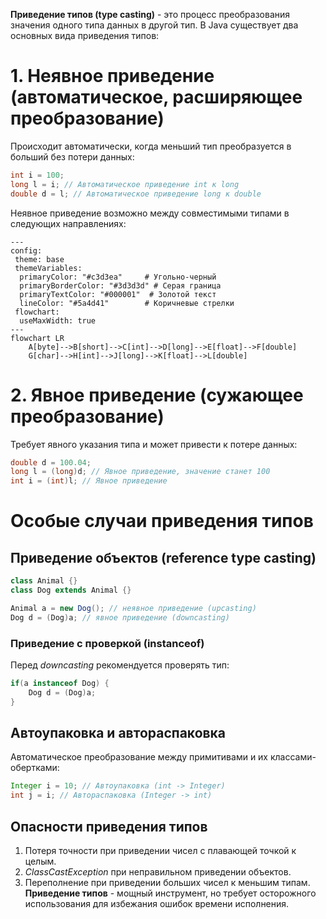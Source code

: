 **Приведение типов (type casting)** - это процесс преобразования значения одного типа данных в другой тип. В Java существует два основных вида приведения типов:
# 1. Неявное приведение (автоматическое, расширяющее преобразование)
Происходит автоматически, когда меньший тип преобразуется в больший без потери данных:
```java
int i = 100;
long l = i; // Автоматическое приведение int к long
double d = l; // Автоматическое приведение long к double
```
Неявное приведение возможно между совместимыми типами в следующих направлениях:
```mermaid
---
config:
 theme: base
 themeVariables:
  primaryColor: "#c3d3ea"     # Угольно-черный
  primaryBorderColor: "#3d3d3d" # Серая граница
  primaryTextColor: "#000001"  # Золотой текст
  lineColor: "#5a4d41"        # Коричневые стрелки
 flowchart:
  useMaxWidth: true
---
flowchart LR
	A[byte]-->B[short]-->C[int]-->D[long]-->E[float]-->F[double]
	G[char]-->H[int]-->J[long]-->K[float]-->L[double]
```
# 2. Явное приведение (сужающее преобразование)
Требует явного указания типа и может привести к потере данных:
```java
double d = 100.04;
long l = (long)d; // Явное приведение, значение станет 100
int i = (int)l; // Явное приведение
```
# Особые случаи приведения типов
## Приведение объектов (reference type casting)
```java
class Animal {}
class Dog extends Animal {}

Animal a = new Dog(); // неявное приведение (upcasting)
Dog d = (Dog)a; // явное приведение (downcasting)
```
### Приведение с проверкой (instanceof)
Перед *downcasting* рекомендуется проверять тип:
```java
if(a instanceof Dog) {
	Dog d = (Dog)a;
}
```
## Автоупаковка и автораспаковка
Автоматическое преобразование между примитивами и их классами-обертками:
```java
Integer i = 10; // Автоупаковка (int -> Integer)
int j = i; // Автораспаковка (Integer -> int)
```
## Опасности приведения типов
1. Потеря точности при приведении чисел с плавающей точкой к целым.
2. *ClassCastException* при неправильном приведении объектов.
3. Переполнение при приведении больших чисел к меньшим типам.
**Приведение типов** - мощный инструмент, но требует осторожного использования для избежания ошибок времени исполнения.